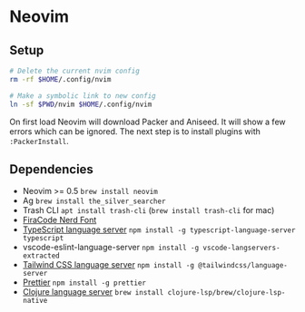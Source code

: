 # Neovim

## Setup
```bash
# Delete the current nvim config
rm -rf $HOME/.config/nvim

# Make a symbolic link to new config
ln -sf $PWD/nvim $HOME/.config/nvim
```

On first load Neovim will download Packer and Aniseed. It will show a few errors which can be ignored. The next step is to install plugins with `:PackerInstall`.

## Dependencies
- Neovim >= 0.5 `brew install neovim`
- Ag `brew install the_silver_searcher`
- Trash CLI `apt install trash-cli` (`brew install trash-cli` for mac)
- [FiraCode Nerd Font](https://www.nerdfonts.com/font-downloads)
- [TypeScript language server](https://www.npmjs.com/package/typescript-language-server) `npm install -g typescript-language-server typescript`
- vscode-eslint-language-server `npm install -g vscode-langservers-extracted`
- [Tailwind CSS language server](https://github.com/tailwindlabs/tailwindcss-intellisense/tree/master/packages/tailwindcss-language-server) `npm install -g @tailwindcss/language-server`
- [Prettier](https://prettier.io/docs/en/install.html) `npm install -g prettier` 
- [Clojure language server](https://clojure-lsp.io/installation/) `brew install clojure-lsp/brew/clojure-lsp-native`
